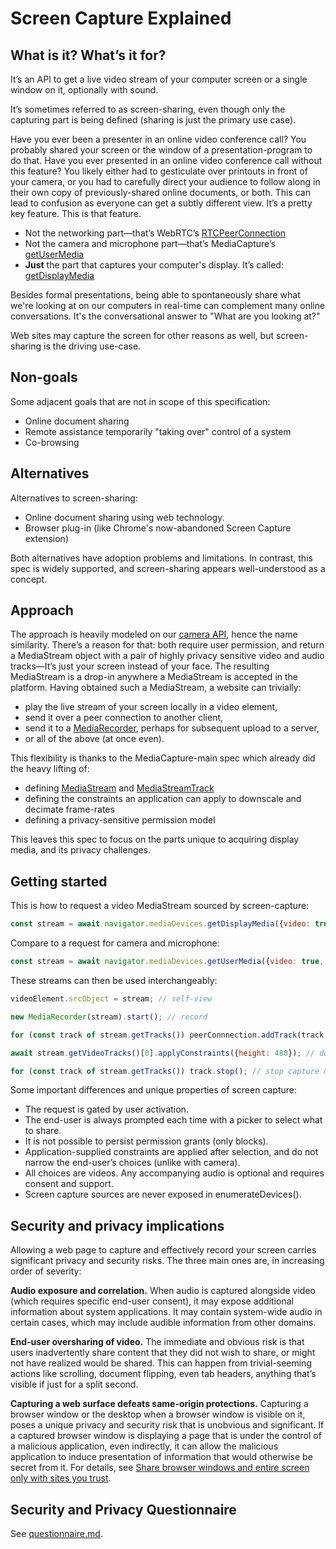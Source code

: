 # Screen Capture Explained

## What is it? What’s it for?

It’s an API to get a live video stream of your computer screen or a single window on it, optionally with sound.

It’s sometimes referred to as screen-sharing, even though only the capturing part is being defined (sharing is just the primary use case).

Have you ever been a presenter in an online video conference call? You probably shared your screen or the window of a presentation-program to do that. Have you ever presented in an online video conference call without this feature? You likely either had to gesticulate over printouts in front of your camera, or you had to carefully direct your audience to follow along in their own copy of previously-shared online documents, or both. This can lead to confusion as everyone can get a subtly different view. It’s a pretty key feature. This is that feature.

 * Not the networking part—that’s WebRTC’s [RTCPeerConnection](https://w3c.github.io/webrtc-pc/#interface-definition)
 * Not the camera and microphone part—that’s MediaCapture’s [getUserMedia](https://w3c.github.io/mediacapture-main/getusermedia.html#idl-def-mediadevices-partial-1)
 * **Just** the part that captures your computer's display. It’s called: [getDisplayMedia](https://w3c.github.io/mediacapture-screen-share/#mediadevices-additions)

Besides formal presentations, being able to spontaneously share what we're looking at on our computers in real-time can complement many online conversations. It's the conversational answer to "What are you looking at?"

Web sites may capture the screen for other reasons as well, but screen-sharing is the driving use-case.

## Non-goals

Some adjacent goals that are not in scope of this specification:
* Online document sharing
* Remote assistance temporarily "taking over" control of a system
* Co-browsing

## Alternatives

Alternatives to screen-sharing:
* Online document sharing using web technology.
* Browser plug-in (like Chrome's now-abandoned Screen Capture extension)

Both alternatives have adoption problems and limitations. In contrast, this spec is widely supported, and screen-sharing appears well-understood as a concept.

## Approach

The approach is heavily modeled on our [camera API](https://w3c.github.io/mediacapture-main/getusermedia.html#idl-def-mediadevices-partial-1), hence the name similarity. There’s a reason for that: both require user permission, and return a MediaStream object with a pair of highly privacy sensitive video and audio tracks—It’s just your screen instead of your face. The resulting MediaStream is a drop-in anywhere a MediaStream is accepted in the platform. Having obtained such a MediaStream, a website can trivially:

 * play the live stream of your screen locally in a video element,
 * send it over a peer connection to another client,
 * send it to a [MediaRecorder](https://w3c.github.io/mediacapture-record/MediaRecorder.html#mediarecorder-api), perhaps for subsequent upload to a server,
 * or all of the above (at once even).

This flexibility is thanks to the MediaCapture-main spec which already did the heavy lifting of:
 * defining [MediaStream](https://w3c.github.io/mediacapture-main/getusermedia.html#mediastream) and [MediaStreamTrack](https://w3c.github.io/mediacapture-main/getusermedia.html#dom-mediastreamtrack)
 * defining the constraints an application can apply to downscale and decimate frame-rates
 * defining a privacy-sensitive permission model

This leaves this spec to focus on the parts unique to acquiring display media, and its privacy challenges.

## Getting started

This is how to request a video MediaStream sourced by screen-capture:

```js
const stream = await navigator.mediaDevices.getDisplayMedia({video: true, audio: true});
```

Compare to a request for camera and microphone:

```js
const stream = await navigator.mediaDevices.getUserMedia({video: true, audio: true});
```
These streams can then be used interchangeably:

```js
videoElement.srcObject = stream; // self-view

new MediaRecorder(stream).start(); // record

for (const track of stream.getTracks()) peerConnnection.addTrack(track, stream); // present

await stream.getVideoTracks()[0].applyConstraints({height: 480}); // downscale

for (const track of stream.getTracks()) track.stop(); // stop capture & relinquish access
```

Some important differences and unique properties of screen capture:

 * The request is gated by user activation.
 * The end-user is always prompted each time with a picker to select what to share.
 * It is not possible to persist permission grants (only blocks).
 * Application-supplied constraints are applied after selection, and do not narrow the end-user’s choices (unlike with camera).
 * All choices are videos. Any accompanying audio is optional and requires consent and support.
 * Screen capture sources are never exposed in enumerateDevices().

## Security and privacy implications

Allowing a web page to capture and effectively record your screen carries significant privacy and security risks. The three main ones are, in increasing order of severity:

**Audio exposure and correlation.** When audio is captured alongside video (which requires specific end-user consent), it may expose additional information about system applications. It may contain system-wide audio in certain cases, which may include audible information from other domains.

**End-user oversharing of video.** The immediate and obvious risk is that users inadvertently share content that they did not wish to share, or might not have realized would be shared. This can happen from trivial-seeming actions like scrolling, document flipping, even tab headers, anything that’s visible if just for a split second.

**Capturing a web surface defeats same-origin protections.** Capturing a browser window or the desktop when a browser window is visible on it, poses a unique privacy and security risk that is unobvious and significant. If a captured browser window is displaying a page that is under the control of a malicious application, even indirectly, it can allow the malicious application to induce presentation of information that would otherwise be secret from it. For details, see [Share browser windows and entire screen only with sites you trust](https://blog.mozilla.org/webrtc/share-browser-windows-entire-screen-sites-trust/).

## Security and Privacy Questionnaire

See [questionnaire.md](questionnaire.md).
